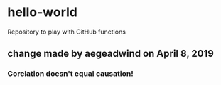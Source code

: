 # hello-world
Repository to play with GitHub functions
## change made by aegeadwind on April 8, 2019
### Corelation doesn't equal causation!
